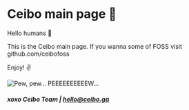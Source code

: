 # Ceibo main page 🌸

Hello humans 👋

This is the Ceibo main page. If you wanna some of FOSS visit github.com/ceibofoss

Enjoy! ✌

![Pew, pew... PEEEEEEEEEEW...](https://i.pinimg.com/originals/35/87/a6/3587a6ab4d6973b87d4756e5a3858791.gif)

##### xoxo Ceibo Team | hello@ceibo.ga
